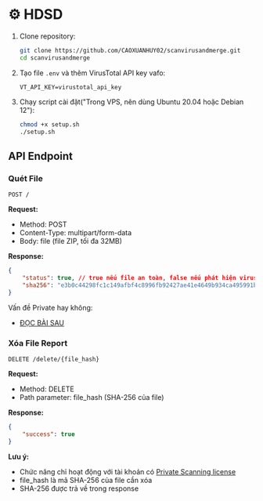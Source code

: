 # ⚙️ HDSD

1. Clone repository:

    ~~~ bash
    git clone https://github.com/CAOXUANHUY02/scanvirusandmerge.git
    cd scanvirusandmerge
    ~~~

2. Tạo file `.env` và thêm VirusTotal API key vafo:

    ~~~ env
    VT_API_KEY=virustotal_api_key
    ~~~

3. Chạy script cài đặt("Trong VPS, nên dùng Ubuntu 20.04 hoặc Debian 12"):

    ~~~ bash
    chmod +x setup.sh
    ./setup.sh
    ~~~

## API Endpoint

### Quét File

~~~ http
POST /
~~~

**Request:**

- Method: POST
- Content-Type: multipart/form-data
- Body: file (file ZIP, tối đa 32MB)

**Response:**

~~~ json
{
    "status": true, // true nếu file an toàn, false nếu phát hiện virus
    "sha256": "e3b0c44298fc1c149afbf4c8996fb92427ae41e4649b934ca495991b7852b855"
}
~~~

Vấn đề Private hay không:

- [ĐỌC BÀI SAU](https://docs.virustotal.com/docs/accidental-upload)

### Xóa File Report

~~~ http
DELETE /delete/{file_hash}
~~~

**Request:**

- Method: DELETE
- Path parameter: file_hash (SHA-256 của file)

**Response:**

~~~ json
{
    "success": true
}
~~~

**Lưu ý:**

- Chức năng chỉ hoạt động với tài khoản có [Private Scanning license](https://docs.virustotal.com/docs/private-scanning#accessing-the-private-scanning-web-interface)
- file_hash là mã SHA-256 của file cần xóa
- SHA-256 được trả về trong response
